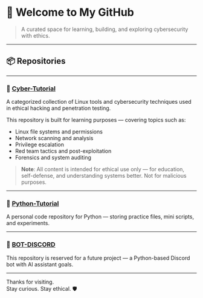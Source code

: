 # 👋 Welcome to My GitHub

> A curated space for learning, building, and exploring cybersecurity with ethics.

---

## 📦 Repositories

---

### 🔐 [Cyber-Tutorial](https://github.com/BeelzebubCode/Cyber-Tutorial)

A categorized collection of Linux tools and cybersecurity techniques used in ethical hacking and penetration testing.

This repository is built for learning purposes — covering topics such as:

- Linux file systems and permissions
- Network scanning and analysis
- Privilege escalation
- Red team tactics and post-exploitation
- Forensics and system auditing

> **Note**: All content is intended for ethical use only — for education, self-defense, and understanding systems better. Not for malicious purposes.

---

### 🐍 [Python-Tutorial](https://github.com/BeelzebubCode/Python-Tutorial)

A personal code repository for Python — storing practice files, mini scripts, and experiments.

---

### 🤖 [BOT-DISCORD](https://github.com/BeelzebubCode/BOT-DISCORD)

This repository is reserved for a future project — a Python-based Discord bot with AI assistant goals.  

---

Thanks for visiting.  
Stay curious. Stay ethical. 🛡️

